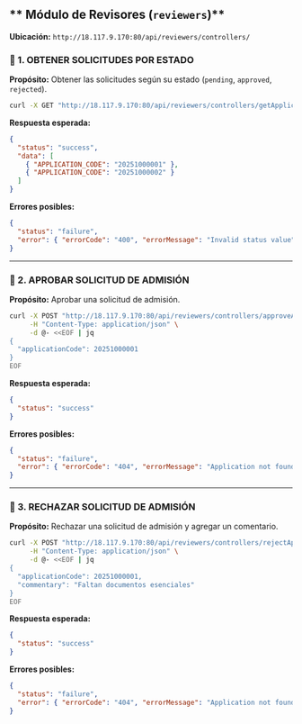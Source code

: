 ## ** Módulo de Revisores (`reviewers`)**
**Ubicación:** `http://18.117.9.170:80/api/reviewers/controllers/`

### 🔹 1. OBTENER SOLICITUDES POR ESTADO
**Propósito:** Obtener las solicitudes según su estado (`pending`, `approved`, `rejected`).

```bash
curl -X GET "http://18.117.9.170:80/api/reviewers/controllers/getApplicationsByStatus.php?status=pending" | jq
```
**Respuesta esperada:**
```json
{
  "status": "success",
  "data": [
    { "APPLICATION_CODE": "20251000001" },
    { "APPLICATION_CODE": "20251000002" }
  ]
}
```
**Errores posibles:**
```json
{
  "status": "failure",
  "error": { "errorCode": "400", "errorMessage": "Invalid status value" }
}
```

---

### 🔹 2. APROBAR SOLICITUD DE ADMISIÓN
**Propósito:** Aprobar una solicitud de admisión.

```bash
curl -X POST "http://18.117.9.170:80/api/reviewers/controllers/approveApplication.php" \
     -H "Content-Type: application/json" \
     -d @- <<EOF | jq
{
  "applicationCode": 20251000001
}
EOF
```
**Respuesta esperada:**
```json
{
  "status": "success"
}
```
**Errores posibles:**
```json
{
  "status": "failure",
  "error": { "errorCode": "404", "errorMessage": "Application not found" }
}
```

---

### 🔹 3. RECHAZAR SOLICITUD DE ADMISIÓN
**Propósito:** Rechazar una solicitud de admisión y agregar un comentario.

```bash
curl -X POST "http://18.117.9.170:80/api/reviewers/controllers/rejectApplication.php" \
     -H "Content-Type: application/json" \
     -d @- <<EOF | jq
{
  "applicationCode": 20251000001,
  "commentary": "Faltan documentos esenciales"
}
EOF
```
**Respuesta esperada:**
```json
{
  "status": "success"
}
```
**Errores posibles:**
```json
{
  "status": "failure",
  "error": { "errorCode": "404", "errorMessage": "Application not found" }
}
```







